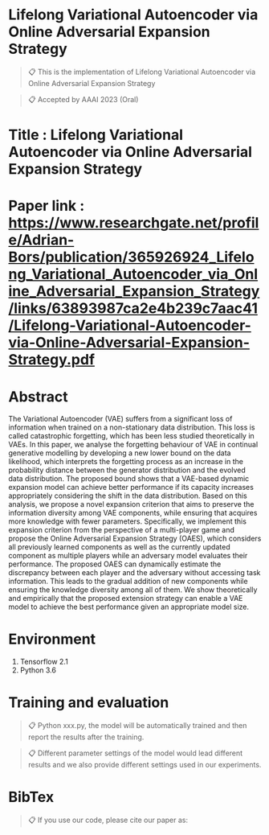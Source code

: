 
# Lifelong Variational Autoencoder via Online Adversarial Expansion Strategy

>📋 This is the implementation of Lifelong Variational Autoencoder via Online Adversarial Expansion Strategy

>📋 Accepted by AAAI 2023 (Oral)

# Title : Lifelong Variational Autoencoder via Online Adversarial Expansion Strategy

# Paper link : https://www.researchgate.net/profile/Adrian-Bors/publication/365926924_Lifelong_Variational_Autoencoder_via_Online_Adversarial_Expansion_Strategy/links/63893987ca2e4b239c7aac41/Lifelong-Variational-Autoencoder-via-Online-Adversarial-Expansion-Strategy.pdf


# Abstract
The Variational Autoencoder (VAE) suffers from a significant loss of information when trained on a non-stationary data distribution. This loss is called catastrophic forgetting, which has been less studied theoretically in VAEs. In this paper, we analyse the forgetting behaviour of VAE in continual generative modelling by developing a new lower bound on the data likelihood, which interprets the forgetting process as an increase in the probability distance between the generator distribution and the evolved data distribution. The proposed bound shows that a VAE-based dynamic expansion model can achieve better performance if its capacity increases appropriately considering the shift in the data distribution. Based on this analysis, we propose a novel expansion criterion that aims to preserve the information diversity among VAE components, while ensuring that acquires more knowledge with fewer parameters. Specifically, we implement this expansion criterion from the perspective of a multi-player game and propose the Online Adversarial Expansion Strategy (OAES), which considers all previously learned components as well as the currently updated component as multiple players while an adversary model evaluates their performance. The proposed OAES can dynamically estimate the discrepancy between each player and the adversary without accessing task information. This leads to the gradual addition of new components while ensuring the knowledge diversity among all of them. We show theoretically and empirically that the proposed extension strategy can enable a VAE model to achieve the best performance given an appropriate model size.

# Environment

1. Tensorflow 2.1
2. Python 3.6

# Training and evaluation

>📋 Python xxx.py, the model will be automatically trained and then report the results after the training.

>📋 Different parameter settings of the model would lead different results and we also provide different settings used in our experiments.

# BibTex
>📋 If you use our code, please cite our paper as:


